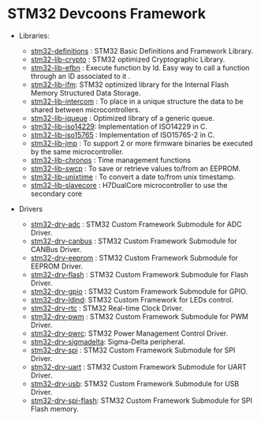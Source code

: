 # STM32 Devcoons Framework

- Libraries:
    - [stm32-definitions](https://github.com/devcoons/stm32-definitions) : STM32 Basic Definitions and Framework Library.
    - [stm32-lib-crypto](https://github.com/devcoons/stm32-lib-crypto) : STM32 optimized Cryptographic Library.
    - [stm32-lib-efbn](https://github.com/devcoons/stm32-lib-efbn) : Execute function by Id. Easy way to call a function through an ID associated to it .
    - [stm32-lib-ifm](https://github.com/devcoons/stm32-lib-ifm): STM32 optimized library for the Internal Flash Memory Structured Data Storage.
    - [stm32-lib-intercom](https://github.com/devcoons/stm32-lib-intercom) : To place in a unique structure the data to be shared between microcontrollers.
    - [stm32-lib-iqueue](https://github.com/devcoons/stm32-lib-iqueue) : Optimized library of a generic queue.
    - [stm32-lib-iso14229](https://github.com/devcoons/iso14229): Implementation of ISO14229 in C.
    - [stm32-lib-iso15765](https://github.com/devcoons/iso15765-canbus) : Implementation of ISO15765-2 in C.
    - [stm32-lib-jmp](https://github.com/devcoons/stm32-lib-jmp) : To support 2 or more firmware binaries be executed by the same microcontroller.
    - [stm32-lib-chronos](https://github.com/devcoons/stm32-lib-chronos) : Time management functions
    - [stm32-lib-swcp](https://github.com/devcoons/stm32-lib-swcp) : To save or retrieve values to/from an EEPROM.
    - [stm32-lib-unixtime](https://github.com/devcoons/stm32-lib-unixtime) : To convert a date to/from unix timestamp.
    - [stm32-lib-slavecore](https://github.com/devcoons/stm32-lib-slavecore) : H7DualCore microcontroller to use the secondary core
       
- Drivers
    - [stm32-drv-adc](https://github.com/devcoons/stm32-drv-adc) : STM32 Custom Framework Submodule for ADC Driver.
    - [stm32-drv-canbus](https://github.com/devcoons/stm32-drv-canbus) : STM32 Custom Framework Submodule for CANBus Driver.
    - [stm32-drv-eeprom](https://github.com/devcoons/stm32-drv-eeprom) : STM32 Custom Framework Submodule for EEPROM Driver.
    - [stm32-drv-flash](https://github.com/devcoons/stm32-drv-flash) : STM32 Custom Framework Submodule for Flash Driver.
    - [stm32-drv-gpio](https://github.com/devcoons/stm32-drv-gpio) : STM32 Custom Framework Submodule for GPIO.
    - [stm32-drv-ldind](https://github.com/devcoons/stm32-drv-ldind): STM32 Custom Framework for LEDs control. 
    - [stm32-drv-rtc](https://github.com/devcoons/stm32-drv-rtc) : STM32 Real-time Clock Driver.
    - [stm32-drv-pwm](https://github.com/devcoons/stm32-drv-pwm) : STM32 Custom Framework Submodule for PWM Driver.
    - [stm32-drv-pwrc](https://github.com/devcoons/stm32-drv-pwrc): STM32 Power Management Control Driver.
    - [stm32-drv-sigmadelta](https://github.com/devcoons/stm32-drv-sigmadelta): Sigma-Delta peripheral.
    - [stm32-drv-spi](https://github.com/devcoons/stm32-drv-spi) : STM32 Custom Framework Submodule for SPI Driver. 
    - [stm32-drv-uart](https://github.com/devcoons/stm32-drv-uart) : STM32 Custom Framework Submodule for UART Driver.
    - [stm32-drv-usb](https://github.com/devcoons/stm32-drv-usb): STM32 Custom Framework Submodule for USB Driver.
    - [stm32-drv-spi-flash](https://github.com/devcoons/stm32-drv-spi-flash): STM32 Custom Framework Submodule for SPI Flash memory.
